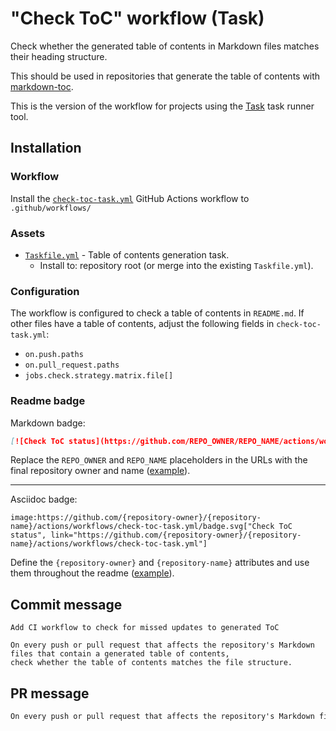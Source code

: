 # "Check ToC" workflow (Task)

Check whether the generated table of contents in Markdown files matches their heading structure.

This should be used in repositories that generate the table of contents with [markdown-toc](https://github.com/jonschlinkert/markdown-toc).

This is the version of the workflow for projects using the [Task](https://taskfile.dev/#/) task runner tool.

## Installation

### Workflow

Install the [`check-toc-task.yml`](check-toc-task.yml) GitHub Actions workflow to `.github/workflows/`

### Assets

- [`Taskfile.yml`](assets/check-toc-task/Taskfile.yml) - Table of contents generation task.
  - Install to: repository root (or merge into the existing `Taskfile.yml`).

### Configuration

The workflow is configured to check a table of contents in `README.md`. If other files have a table of contents, adjust the following fields in `check-toc-task.yml`:

- `on.push.paths`
- `on.pull_request.paths`
- `jobs.check.strategy.matrix.file[]`

### Readme badge

Markdown badge:

```markdown
[![Check ToC status](https://github.com/REPO_OWNER/REPO_NAME/actions/workflows/check-toc-task.yml/badge.svg)](https://github.com/REPO_OWNER/REPO_NAME/actions/workflows/check-toc-task.yml)
```

Replace the `REPO_OWNER` and `REPO_NAME` placeholders in the URLs with the final repository owner and name ([example](https://raw.githubusercontent.com/arduino-libraries/ArduinoIoTCloud/master/README.md)).

---

Asciidoc badge:

```adoc
image:https://github.com/{repository-owner}/{repository-name}/actions/workflows/check-toc-task.yml/badge.svg["Check ToC status", link="https://github.com/{repository-owner}/{repository-name}/actions/workflows/check-toc-task.yml"]
```

Define the `{repository-owner}` and `{repository-name}` attributes and use them throughout the readme ([example](https://raw.githubusercontent.com/arduino-libraries/WiFiNINA/master/README.adoc)).

## Commit message

```
Add CI workflow to check for missed updates to generated ToC

On every push or pull request that affects the repository's Markdown files that contain a generated table of contents,
check whether the table of contents matches the file structure.
```

## PR message

```markdown
On every push or pull request that affects the repository's Markdown files that contain a generated table of contents, use [markdown-toc](https://github.com/jonschlinkert/markdown-toc) to check whether the table of contents matches the file structure.
```
